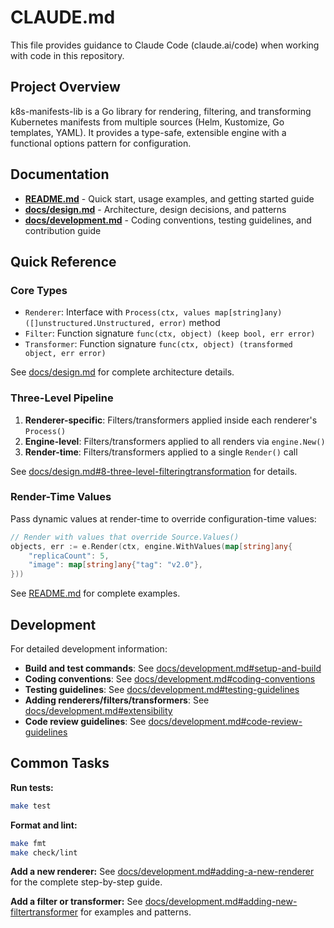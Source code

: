 # CLAUDE.md

This file provides guidance to Claude Code (claude.ai/code) when working with code in this repository.

## Project Overview

k8s-manifests-lib is a Go library for rendering, filtering, and transforming Kubernetes manifests from multiple sources (Helm, Kustomize, Go templates, YAML). It provides a type-safe, extensible engine with a functional options pattern for configuration.

## Documentation

- **[README.md](README.md)** - Quick start, usage examples, and getting started guide
- **[docs/design.md](docs/design.md)** - Architecture, design decisions, and patterns
- **[docs/development.md](docs/development.md)** - Coding conventions, testing guidelines, and contribution guide

## Quick Reference

### Core Types

- `Renderer`: Interface with `Process(ctx, values map[string]any) ([]unstructured.Unstructured, error)` method
- `Filter`: Function signature `func(ctx, object) (keep bool, err error)`
- `Transformer`: Function signature `func(ctx, object) (transformed object, err error)`

See [docs/design.md](docs/design.md) for complete architecture details.

### Three-Level Pipeline

1. **Renderer-specific**: Filters/transformers applied inside each renderer's `Process()`
2. **Engine-level**: Filters/transformers applied to all renders via `engine.New()`
3. **Render-time**: Filters/transformers applied to a single `Render()` call

See [docs/design.md#8-three-level-filteringtransformation](docs/design.md#8-three-level-filteringtransformation) for details.

### Render-Time Values

Pass dynamic values at render-time to override configuration-time values:

```go
// Render with values that override Source.Values()
objects, err := e.Render(ctx, engine.WithValues(map[string]any{
    "replicaCount": 5,
    "image": map[string]any{"tag": "v2.0"},
}))
```

See [README.md](README.md) for complete examples.

## Development

For detailed development information:

- **Build and test commands**: See [docs/development.md#setup-and-build](docs/development.md#setup-and-build)
- **Coding conventions**: See [docs/development.md#coding-conventions](docs/development.md#coding-conventions)
- **Testing guidelines**: See [docs/development.md#testing-guidelines](docs/development.md#testing-guidelines)
- **Adding renderers/filters/transformers**: See [docs/development.md#extensibility](docs/development.md#extensibility)
- **Code review guidelines**: See [docs/development.md#code-review-guidelines](docs/development.md#code-review-guidelines)

## Common Tasks

**Run tests:**
```bash
make test
```

**Format and lint:**
```bash
make fmt
make check/lint
```

**Add a new renderer:**
See [docs/development.md#adding-a-new-renderer](docs/development.md#adding-a-new-renderer) for the complete step-by-step guide.

**Add a filter or transformer:**
See [docs/development.md#adding-new-filtertransformer](docs/development.md#adding-new-filtertransformer) for examples and patterns.

